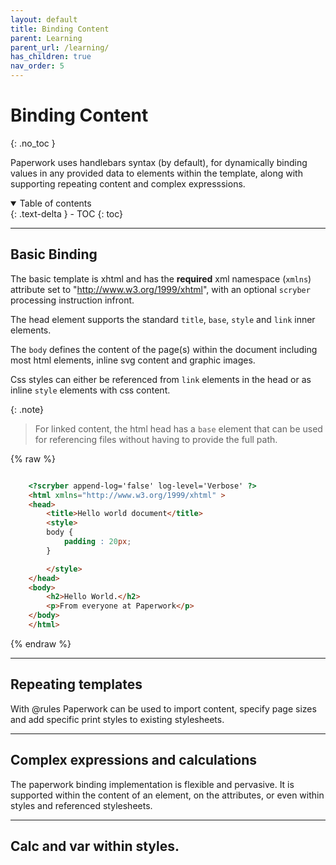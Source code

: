 ```yaml
---
layout: default
title: Binding Content
parent: Learning
parent_url: /learning/
has_children: true
nav_order: 5
---
```


# Binding Content
{: .no_toc }

Paperwork uses handlebars syntax (by default), for dynamically binding values in any provided data to elements within the template, along with supporting repeating content and complex expresssions.

<details open markdown="block">
  <summary>
    Table of contents
  </summary>
  {: .text-delta }
- TOC
{: toc}
</details>

---

## Basic Binding

The basic template is xhtml and has the **required** xml namespace (`xmlns`) attribute set to "http://www.w3.org/1999/xhtml", with an optional `scryber` processing instruction infront.

The head element supports the standard `title`, `base`, `style` and `link` inner elements.

The `body` defines the content of the page(s) within the document including most html elements, inline svg content and graphic images.

Css styles can either be referenced from `link` elements in the head or as inline `style` elements with css content.

{: .note}
> For linked content, the html head has a `base` element that can be used for referencing 
> files without having to provide the full path. 

{% raw %}
```html

    <?scryber append-log='false' log-level='Verbose' ?>
    <html xmlns="http://www.w3.org/1999/xhtml" >
    <head>
        <title>Hello world document</title>
        <style>
        body {
            padding : 20px;
        }

        </style>
    </head>
    <body>
        <h2>Hello World.</h2>
        <p>From everyone at Paperwork</p>
    </body>
    </html>

```
{% endraw %}

---

## Repeating templates

With @rules Paperwork can be used to import content, specify page sizes and add specific print styles to existing stylesheets.

---

## Complex expressions and calculations

The paperwork binding implementation is flexible and pervasive. It is supported within the content of an element, on the attributes, or even within styles and referenced stylesheets.

---

## Calc and var within styles.
